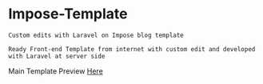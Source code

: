 # Impose-Template
```
Custom edits with Laravel on Impose blog template

Ready Front-end Template from internet with custom edit and developed with Laravel at server side
```

Main Template Preview [Here](https://themes.pixelwars.org/impose/)
